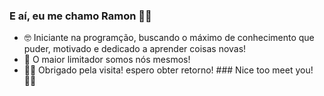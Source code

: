 ### E aí, eu me chamo Ramon 👋🏻
-  🤓 Iniciante na programção, buscando o máximo de conhecimento que puder, motivado e dedicado a aprender coisas novas!
-  🚀 O maior limitador somos nós mesmos! 
-  🤝🏻 Obrigado pela visita! espero obter retorno! ### Nice too meet you! ✌🏻

<!--
**RaMOn08/RaMOn08** is a ✨ _special_ ✨ repository because its `README.md` (this file) appears on your GitHub profile.

Here are some ideas to get you started:

- 🔭 I’m currently working on ...
- 🌱 I’m currently learning ...
- 👯 I’m looking to collaborate on ...
- 🤔 I’m looking for help with ...
- 💬 Ask me about ...
- 📫 How to reach me: ...
- 😄 Pronouns: ...
- ⚡ Fun fact: ...
-->
